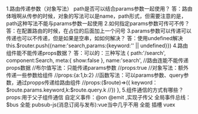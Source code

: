 1.路由传递参数（对象写法） path是否可以结合params参数一起使用？
  答：路由体哦啊从传参的时候，对象的写法可以是name，path形式，但需要注意的是，path这种写法不能与params参数一起使用
2.如何指定params参数可传可不传？
  答：在配置路由的时候，在占位的后面加上一个问号
3.params参数可以传递可以传递也可以不传递，但是如果是空串，如如何解决？
  答：使用undefined解决 this.$router.push({name:'search,params:{keyword:'' || undefined}})
4.路由组件能不能传递props数据？
  答：可以的：三种写法 
  {
            path:'/search',
            component:Search,
            meta:{
                show:false
            },
            name:'search',
            //路由连能不能传递props数据
            //布尔值写法：只能传递params参数
            //props:true
            //对象写法：额外传递一些参数给组件
            //props:{a:1,b:2}
            //函数写法：可以params参数、query参数，通过propps传递给路由组件
            //props:($route)=>({
                  keyword：$route.params.keyword,k:$route.query.k
            //})
        },
5.组件通信的方式有哪些？
props:用于父子组件通信
自定义事件：@on @emit ,实现子传父
全局事件总线：$bus 全能
pubsub-js(消息订阅与发布):vue当中几乎不用 全能
插槽
vuex